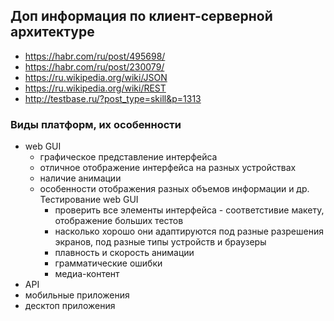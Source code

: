 ## Доп информация по клиент-серверной архитектуре
- https://habr.com/ru/post/495698/
- https://habr.com/ru/post/230079/
- https://ru.wikipedia.org/wiki/JSON
- https://ru.wikipedia.org/wiki/REST
- http://testbase.ru/?post_type=skill&p=1313

### Виды платформ, их особенности
- web GUI
  - графическое представление интерфейса
  - отличное отображение интерфейса на разных устройствах
  - наличие анимации
  - особенности отображения разных объемов информации и др.
  Тестирование web GUI
    - проверить все элементы интерфейса - соответстивие макету, отображение больших тестов
    - насколько хорошо они адаптируются под разные разрешения экранов, под разные типы устройств и браузеры
    - плавность и скорость анимации
    - грамматические ошибки
    - медиа-контент
- API
- мобильные приложения
- десктоп приложения
